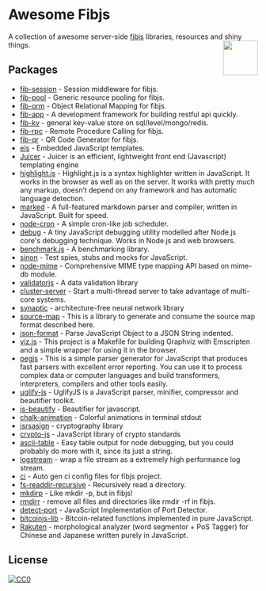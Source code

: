 # Awesome Fibjs
A collection of awesome server-side [fibjs](https://github.com/fibjs) libraries, resources and shiny things.
[<img src="https://avatars2.githubusercontent.com/u/1694747?v=3&s=200" align="right" width="70">](http://fibjs.org)

## Packages

- [fib-session](https://github.com/fibjs/fib-session) - Session middleware for fibjs.
- [fib-pool](https://github.com/fibjs/fib-pool) - Generic resource pooling for fibjs.
- [fib-orm](https://github.com/fibjs/fib-orm) - Object Relational Mapping for fibjs.
- [fib-app](https://github.com/fibjs/fib-app) - A development framework for building restful api quickly.
- [fib-kv](https://github.com/fibjs/fib-kv) - general key-value store on sql/level/mongo/redis.
- [fib-rpc](https://github.com/fibjs/fib-rpc) - Remote Procedure Calling for fibjs.
- [fib-qr](https://github.com/fibjs/fib-qr) - QR Code Generator for fibjs.
- [ejs](https://github.com/mde/ejs) - Embedded JavaScript templates.
- [Juicer](https://github.com/PaulGuo/Juicer) - Juicer is an efficient, lightweight front end (Javascript) templating engine
- [highlight.js](https://github.com/isagalaev/highlight.js) - Highlight.js is a syntax highlighter written in JavaScript. It works in the browser as well as on the server. It works with pretty much any markup, doesn’t depend on any framework and has automatic language detection.
- [marked](https://github.com/chjj/marked) - A full-featured markdown parser and compiler, written in JavaScript. Built for speed.
- [node-cron](https://github.com/merencia/node-cron) - A simple cron-like job scheduler.
- [debug](https://github.com/visionmedia/debug) - A tiny JavaScript debugging utility modelled after Node.js core's debugging technique. Works in Node.js and web browsers.
- [benchmark.js](https://github.com/bestiejs/benchmark.js) - A benchmarking library.
- [sinon](https://github.com/sinonjs/sinon) - Test spies, stubs and mocks for JavaScript.
- [node-mime](https://github.com/broofa/node-mime) - Comprehensive MIME type mapping API based on mime-db module.
- [validatorjs](https://github.com/skaterdav85/validatorjs) - A data validation library
- [cluster-server](https://github.com/fibjs-modules/cluster-server) - Start a multi-thread server to take advantage of multi-core systems.
- [synaptic](https://github.com/cazala/synaptic) - architecture-free neural network library
- [source-map](https://github.com/mozilla/source-map) - This is a library to generate and consume the source map format described here.
- [json-format](https://github.com/luizstacio/json-format) - Parse JavaScript Object to a JSON String indented.
- [viz.js](https://github.com/mdaines/viz.js) - This project is a Makefile for building Graphviz with Emscripten and a simple wrapper for using it in the browser.
- [pegjs](https://github.com/pegjs/pegjs) - This is a simple parser generator for JavaScript that produces fast parsers with excellent error reporting. You can use it to process complex data or computer languages and build transformers, interpreters, compilers and other tools easily.
- [uglify-js](https://github.com/mishoo/UglifyJS2) - UglifyJS is a JavaScript parser, minifier, compressor and beautifier toolkit.
- [js-beautify](https://github.com/beautify-web/js-beautify) - Beautifier for javascript.
- [chalk-animation](https://github.com/bokub/chalk-animation) - Colorful animations in terminal stdout
- [jsrsasign](https://github.com/kjur/jsrsasign) - cryptography library
- [crypto-js](https://github.com/brix/crypto-js) - JavaScript library of crypto standards
- [ascii-table](https://github.com/sorensen/ascii-table) - Easy table output for node debugging, but you could probably do more with it, since its just a string.
- [logstream](https://github.com/fibjs-modules/logstream) - wrap a file stream as a extremely high performance log stream.
- [ci](https://github.com/fibjs-modules/ci) - Auto gen ci config files for fibjs project.
- [fs-readdir-recursive](https://github.com/fibjs-modules/fs-readdir-recursive) - Recursively read a directory.
- [mkdirp](https://github.com/fibjs-modules/mkdirp) - Like mkdir -p, but in fibjs!
- [rmdirr](https://github.com/fibjs-modules/rmdirr) - remove all files and directories like rmdir -rf in fibjs.
- [detect-port](https://github.com/fibjs-modules/detect-port) - JavaScript Implementation of Port Detector.
- [bitcoinjs-lib](https://github.com/bitcoinjs/bitcoinjs-lib) - Bitcoin-related functions implemented in pure JavaScript.
- [Rakuten](https://github.com/rakuten-nlp/rakutenma) - morphological analyzer (word segmentor + PoS Tagger) for Chinese and Japanese written purely in JavaScript.

## License

[![CC0](http://mirrors.creativecommons.org/presskit/buttons/88x31/svg/cc-zero.svg)](https://creativecommons.org/publicdomain/zero/1.0/)

